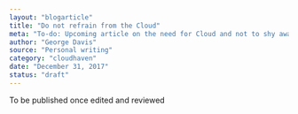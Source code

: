 ```yaml
---
layout: "blogarticle"
title: "Do not refrain from the Cloud"
meta: "To-do: Upcoming article on the need for Cloud and not to shy away from it."
author: "George Davis"
source: "Personal writing"
category: "cloudhaven"
date: "December 31, 2017"
status: "draft"
---
```


To be published once edited and reviewed